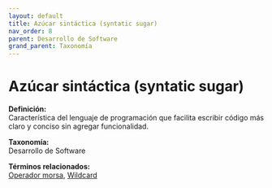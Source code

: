 ```yaml
---
layout: default
title: Azúcar sintáctica (syntatic sugar)
nav_order: 8
parent: Desarrollo de Software
grand_parent: Taxonomía
---
```


# Azúcar sintáctica (syntatic sugar)

**Definición:**  
Característica del lenguaje de programación que facilita escribir código más claro y conciso sin agregar funcionalidad.

**Taxonomía:**  
Desarrollo de Software

**Términos relacionados:**  
[Operador morsa](https://maleniski.github.io/diccionario-angl-tec-mx/docs/taxonomia/operador-morsa/operador-morsa.html), [Wildcard](https://maleniski.github.io/diccionario-angl-tec-mx/docs/taxonomia/wildcard/wildcard.html)
